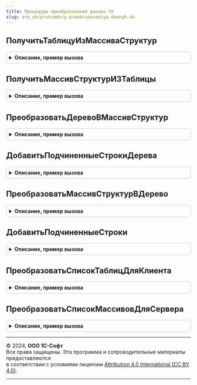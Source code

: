 ```yaml
---
title: Процедуры преобразования данных УХ
slug: erp_uh/protsedury-preobrazovaniya-dannyh-uh
---
```



## ПолучитьТаблицуИзМассиваСтруктур
<details style="margin: 1em 0; padding: 0.5em; border: 1px solid #ccc; border-radius: 6px;">

<summary style="font-weight: bold; cursor: pointer;">Описание, пример вызова</summary>

```bsl
////////////////////////////////////////////////////////////////////////////////////
// ПРОЦЕДУРЫ И ФУНКЦИИ ДЛЯ ПРЕОБРАЗОВАНИЯ ТАБЛИЦЫ ЗНАЧЕНИЙ В МАССИВ СТРУКТУР И ОБРАТНО

Функция ПолучитьТаблицуИзМассиваСтруктур(МассивСтруктур) Экспорт
```

Пример вызова
```bsl
Результат = ПроцедурыПреобразованияДанныхУХ.ПолучитьТаблицуИзМассиваСтруктур(МассивСтруктур) 
```
</details>

## ПолучитьМассивСтруктурИЗТаблицы
<details style="margin: 1em 0; padding: 0.5em; border: 1px solid #ccc; border-radius: 6px;">

<summary style="font-weight: bold; cursor: pointer;">Описание, пример вызова</summary>

```bsl

Функция ПолучитьМассивСтруктурИЗТаблицы(ТаблицаЗначений) Экспорт
```

Пример вызова
```bsl
Результат = ПроцедурыПреобразованияДанныхУХ.ПолучитьМассивСтруктурИЗТаблицы(ТаблицаЗначений) 
```
</details>

## ПреобразоватьДеревоВМассивСтруктур
<details style="margin: 1em 0; padding: 0.5em; border: 1px solid #ccc; border-radius: 6px;">

<summary style="font-weight: bold; cursor: pointer;">Описание, пример вызова</summary>

```bsl

////////////////////////////////////////////////////////////////////////////////////
// ПРОЦЕДУРЫ И ФУНКЦИИ ДЛЯ ПРЕОБРАЗОВАНИЯ ДЕРЕВА ЗНАЧЕНИЙ В МАССИВ СТРУКТУР И ОБРАТНО

Функция ПреобразоватьДеревоВМассивСтруктур(ДеревоЗначений) Экспорт
```

Пример вызова
```bsl
Результат = ПроцедурыПреобразованияДанныхУХ.ПреобразоватьДеревоВМассивСтруктур(ДеревоЗначений) 
```
</details>

## ДобавитьПодчиненныеСтрокиДерева
<details style="margin: 1em 0; padding: 0.5em; border: 1px solid #ccc; border-radius: 6px;">

<summary style="font-weight: bold; cursor: pointer;">Описание, пример вызова</summary>

```bsl

Процедура ДобавитьПодчиненныеСтрокиДерева(КоллекцияСтрок,МассивСтрок,ДеревоЗначений) Экспорт
```

Пример вызова
```bsl
ПроцедурыПреобразованияДанныхУХ.ДобавитьПодчиненныеСтрокиДерева(КоллекцияСтрок, МассивСтрок, ДеревоЗначений));
```
</details>

## ПреобразоватьМассивСтруктурВДерево
<details style="margin: 1em 0; padding: 0.5em; border: 1px solid #ccc; border-radius: 6px;">

<summary style="font-weight: bold; cursor: pointer;">Описание, пример вызова</summary>

```bsl

Функция ПреобразоватьМассивСтруктурВДерево(МассивСтруктур) Экспорт
```

Пример вызова
```bsl
Результат = ПроцедурыПреобразованияДанныхУХ.ПреобразоватьМассивСтруктурВДерево(МассивСтруктур) 
```
</details>

## ДобавитьПодчиненныеСтроки
<details style="margin: 1em 0; padding: 0.5em; border: 1px solid #ccc; border-radius: 6px;">

<summary style="font-weight: bold; cursor: pointer;">Описание, пример вызова</summary>

```bsl

Процедура ДобавитьПодчиненныеСтроки(Строка,ЭлементКоллекции) Экспорт
```

Пример вызова
```bsl
ПроцедурыПреобразованияДанныхУХ.ДобавитьПодчиненныеСтроки(Строка, ЭлементКоллекции));
```
</details>

## ПреобразоватьСписокТаблицДляКлиента
<details style="margin: 1em 0; padding: 0.5em; border: 1px solid #ccc; border-radius: 6px;">

<summary style="font-weight: bold; cursor: pointer;">Описание, пример вызова</summary>

```bsl

/////////////////////////////////////////////////////////////////////////////////////////////////////
// ПРОЦЕДУРЫ И ФУНКЦИИ ДЛЯ ПРЕОБРАЗОВАНИЯ СПИСКА ТАБЛИЦ ЗНАЧЕНИЙ В СПИСОК МАССИВ СТРУКТУР И ОБРАТНО

Функция ПреобразоватьСписокТаблицДляКлиента(ИсходныйСписокЗначений) Экспорт
```

Пример вызова
```bsl
Результат = ПроцедурыПреобразованияДанныхУХ.ПреобразоватьСписокТаблицДляКлиента(ИсходныйСписокЗначений) 
```
</details>

## ПреобразоватьСписокМассивовДляСервера
<details style="margin: 1em 0; padding: 0.5em; border: 1px solid #ccc; border-radius: 6px;">

<summary style="font-weight: bold; cursor: pointer;">Описание, пример вызова</summary>

```bsl

Функция ПреобразоватьСписокМассивовДляСервера(ИсходныйСписокЗначений) Экспорт
```

Пример вызова
```bsl
Результат = ПроцедурыПреобразованияДанныхУХ.ПреобразоватьСписокМассивовДляСервера(ИсходныйСписокЗначений) 
```
</details>

---

© 2024, **ООО 1С-Софт**  
Все права защищены. Эта программа и сопроводительные материалы предоставляются  
в соответствии с условиями лицензии [Attribution 4.0 International (CC BY 4.0)](https://creativecommons.org/licenses/by/4.0/legalcode).

---
